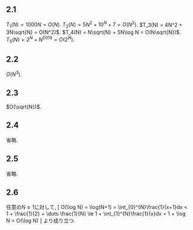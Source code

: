 ## 2.1
$T_1(N) = 1000N = O(N)$.
$T_2(N) = 5N^2 + 10^N + 7 = O(N^2)$.
$T_3(N) = 4N^2 + 3N\sqrt{N} = O(N^2)$.
$T_4(N) = N\sqrt{N} + 5N\log N = O(N\sqrt{N})$.
$T_5(N) = 2^N + N^{2019} = O(2^N)$.

## 2.2 
$O(N^3)$.

## 2.3
$O(\sqrt{N})$.

## 2.4
省略.

## 2.5
省略.

## 2.6
任意の$N \ge 1$に対して, 
\[ O(\log N) = \log(N+1) = \int_{0}^{N}\frac{1}{x+1}dx < 1 + \frac{1}{2} + \dots \frac{1}{N} \le 1 + \int_{1}^{N}\frac{1}{x}dx = 1 + \log N = O(\log N) \]
より成り立つ.
